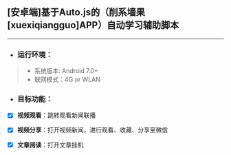 ## [安卓端]基于Auto.js的（削系墙果[xuexiqiangguo]APP）自动学习辅助脚本
---
- ### 运行环境：
> - 系统版本: Android 7.0+
> - 联网模式：4G or WLAN
- ### 目标功能：
 - [x] **视频观看**：跳转观看新闻联播
 - [x] **视频分享**：打开视频新闻，进行观看、收藏、分享至微信
 - [x] **文章阅读**：打开文章挂机


